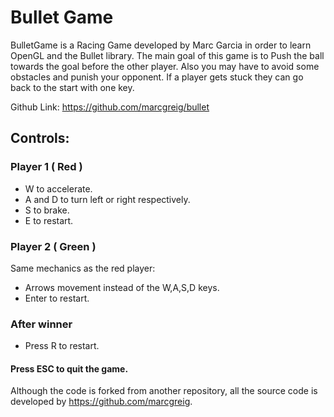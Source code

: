 # Bullet Game

BulletGame is a Racing Game developed by Marc Garcia in order to learn OpenGL and the Bullet library. The main goal of this game is to Push the ball towards the goal before the other player. Also you may have to avoid some obstacles and punish your opponent. If a player gets stuck they can go back to the start with one key.

Github Link: https://github.com/marcgreig/bullet

## Controls:

### Player 1 ( Red )
- W to accelerate.
- A and D to turn left or right respectively.
- S to brake.
- E to restart.

### Player 2 ( Green )
Same mechanics as the red player:
- Arrows movement instead of the W,A,S,D keys.
- Enter to restart.

### After winner
- Press R to restart.

#### Press ESC to quit the game.


Although the code is forked from another repository, all the source code is developed by https://github.com/marcgreig.
